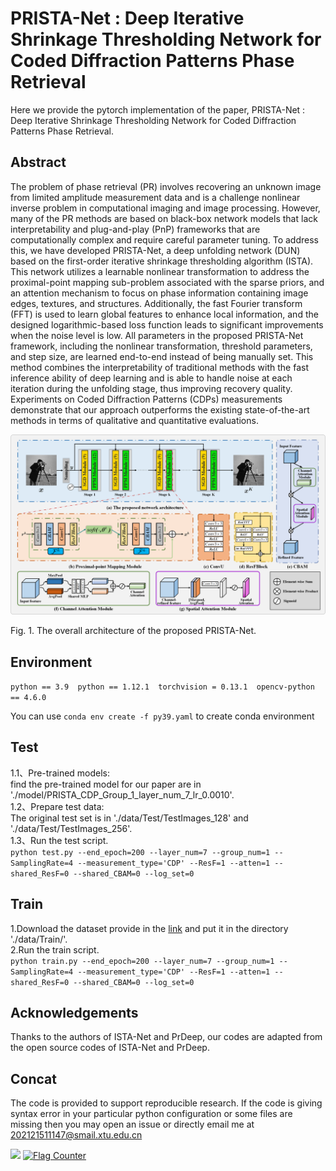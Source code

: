 # PRISTA-Net : Deep Iterative Shrinkage Thresholding Network for Coded Diffraction Patterns Phase Retrieval

Here we provide the pytorch implementation of the paper, PRISTA-Net : Deep Iterative Shrinkage Thresholding Network for Coded Diffraction Patterns Phase Retrieval.

## Abstract

The problem of phase retrieval (PR) involves recovering an unknown image from limited amplitude measurement data and is a challenge nonlinear inverse problem in computational imaging and image processing. However, many of the PR methods are based on black-box network models that lack interpretability and plug-and-play (PnP) frameworks that are computationally complex and require careful parameter tuning. To address this, we have developed PRISTA-Net, a deep unfolding network (DUN) based on the first-order iterative shrinkage thresholding algorithm (ISTA). This network utilizes a learnable nonlinear transformation to address the proximal-point mapping sub-problem associated with the sparse priors, and an attention mechanism to focus on phase information containing image edges, textures, and structures. Additionally, the fast Fourier transform (FFT) is used to learn global features to enhance local information, and the designed logarithmic-based loss function leads to significant improvements when the noise level is low. All parameters in the proposed PRISTA-Net framework, including the nonlinear transformation, threshold parameters, and step size, are learned end-to-end instead of being manually set. This method combines the interpretability of traditional methods with the fast inference ability of deep learning and is able to handle noise at each iteration during the unfolding stage, thus improving recovery quality. Experiments on Coded Diffraction Patterns (CDPs) measurements demonstrate that our approach outperforms the existing state-of-the-art methods in terms of qualitative and quantitative evaluations.

![The overall architecture of the proposed PRISTA-Net.](/PRISTA-Net_frame_v1.png)

Fig. 1. The overall architecture of the proposed PRISTA-Net.

## Environment

`python == 3.9  python == 1.12.1  torchvision = 0.13.1  opencv-python == 4.6.0  `

You can use `conda env create -f py39.yaml` to create conda environment

## Test

1.1、Pre-trained models:  
find the pre-trained model for our paper are in './model/PRISTA_CDP_Group_1_layer_num_7_lr_0.0010'.  
1.2、Prepare test data:  
The original test set is in './data/Test/TestImages_128' and './data/Test/TestImages_256'.  
1.3、Run the test script.  
`python test.py --end_epoch=200 --layer_num=7 --group_num=1 --SamplingRate=4 --measurement_type='CDP' --ResF=1 --atten=1 --shared_ResF=0 --shared_CBAM=0 --log_set=0 `

## Train

1.Download the dataset provide in the [link](https://pan.baidu.com/s/1LZfPvns4b08TWJwSdFw-8Q?pwd=ouee) and put it in the directory './data/Train/'.  
2.Run the train script.  
`python train.py --end_epoch=200 --layer_num=7 --group_num=1 --SamplingRate=4 --measurement_type='CDP' --ResF=1 --atten=1 --shared_ResF=0 --shared_CBAM=0 --log_set=0`

## Acknowledgements

Thanks to the authors of ISTA-Net and PrDeep, our codes are adapted from the open source codes of ISTA-Net and PrDeep.

## Concat
The code is provided to support reproducible research. If the code is giving syntax error in your particular python configuration or some files are missing then you may open an issue or directly email me at 202121511147@smail.xtu.edu.cn

![](https://komarev.com/ghpvc/?username=liuaxou)
<a href="https://info.flagcounter.com/p9Wu"><img src="https://s11.flagcounter.com/count2/p9Wu/bg_FFFFFF/txt_000000/border_CCCCCC/columns_2/maxflags_10/viewers_0/labels_0/pageviews_0/flags_0/percent_0/" alt="Flag Counter" border="0"></a>
